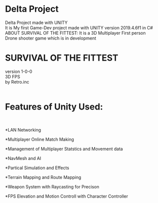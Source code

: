 # Delta Project
 Delta Project  made with UNITY 
<br />
It is My first Game-Dev project made with UNITY version 2019.4.6f1 in C#
<br />
ABOUT SURVIVAL OF THE FITTEST:
	It is a 3D Multiplayer First person Drone shooter game which is in development
<br />
# SURVIVAL OF THE FITTEST
version 1-0-0 <br />
3D FPS<br />
by Retro.inc<br />
<br />
# Features of Unity Used:
<br />

*LAN Networking<br />

*Multiplayer Online Match Making<br />

*Management of Multiplayer Statstics and Movement data<br />

*NavMesh and AI<br />

*Partical Simulation and Effects<br />

*Terrain Mapping and Route Mapping<br />

*Weapon System with Raycasting for Precison<br />

*FPS Elevation and Motion Controll with Character Controller<br />




